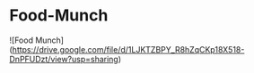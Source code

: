 # Food-Munch
![Food Munch] (https://drive.google.com/file/d/1LJKTZBPY_R8hZqCKp18X518-DnPFUDzt/view?usp=sharing)
